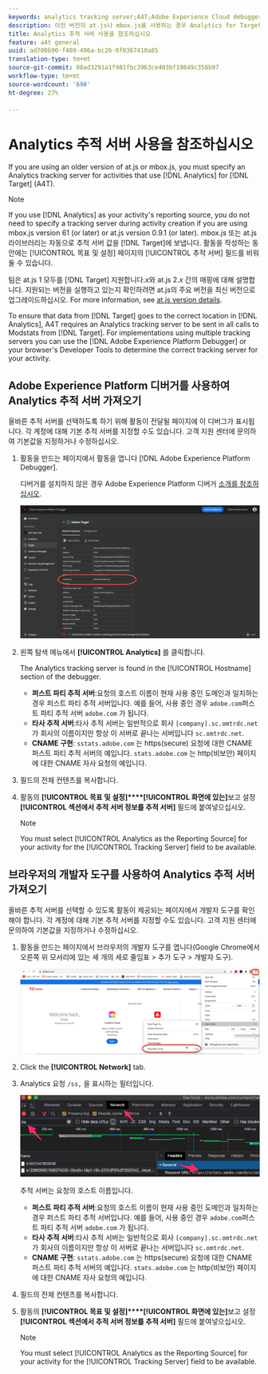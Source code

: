 ```yaml
---
keywords: analytics tracking server;A4T;Adobe Experience Cloud debugger;Adobe Experience Platform debugger;reporting source;developer tools
description: 이전 버전의 at.js나 mbox.js를 사용하는 경우 Analytics for Target(A4T)을 사용하는 활동용으로 Analytics 추적 서버를 지정해야 합니다.
title: Analytics 추적 서버 사용을 참조하십시오
feature: a4t general
uuid: ad700b90-f409-496a-bc26-0f0367410a85
translation-type: tm+mt
source-git-commit: 08ad3291a1f981fbc3963ce403bf19849c358b97
workflow-type: tm+mt
source-wordcount: '698'
ht-degree: 27%

---
```



# Analytics 추적 서버 사용을 참조하십시오

If you are using an older version of at.js or mbox.js, you must specify an Analytics tracking server for activities that use [!DNL Analytics] for [!DNL Target] (A4T).

>[!NOTE]
>
>If you use [!DNL Analytics] as your activity&#39;s reporting source, you do not need to specify a tracking server during activity creation if you are using mbox.js version 61 (or later) or at.js version 0.9.1 (or later). mbox.js 또는 at.js 라이브러리는 자동으로 추적 서버 값을 [!DNL Target]에 보냅니다. 활동을 작성하는 동안에는 [!UICONTROL 목표 및 설정] 페이지의 [!UICONTROL 추적 서버] 필드를 비워둘 수 있습니다.
>
>팀은 at.js 1 모두를 [!DNL Target] 지원합니다.*x*&#x200B;와 at.js 2.*x* 간의 매핑에 대해 설명합니다. 지원되는 버전을 실행하고 있는지 확인하려면 at.js의 주요 버전을 최신 버전으로 업그레이드하십시오. For more information, see [at.js version details](/help/c-implementing-target/c-implementing-target-for-client-side-web/target-atjs-versions.md).

To ensure that data from [!DNL Target] goes to the correct location in [!DNL Analytics], A4T requires an Analytics tracking server to be sent in all calls to Modstats from [!DNL Target]. For implementations using multiple tracking servers you can use the [!DNL Adobe Experience Platform Debugger] or your browser&#39;s Developer Tools to determine the correct tracking server for your activity.

## Adobe Experience Platform 디버거를 사용하여 Analytics 추적 서버 가져오기

올바른 추적 서버를 선택하도록 하기 위해 활동이 전달될 페이지에 이 디버그가 표시됩니다. 각 계정에 대해 기본 추적 서버를 지정할 수도 있습니다. 고객 지원 센터에 문의하여 기본값을 지정하거나 수정하십시오.

1. 활동을 만드는 페이지에서 활동을 엽니다 [!DNL Adobe Experience Platform Debugger].

   디버거를 설치하지 않은 경우 Adobe Experience Platform 디버거 [소개를 참조하십시오](https://docs.adobe.com/content/help/en/platform-learn/tutorials/data-ingestion/web-sdk/introduction-to-the-experience-platform-debugger.html).

   ![](assets/Screen_DebuggerTrackServ.png)

1. 왼쪽 탐색 메뉴에서 **[!UICONTROL Analytics]** 를 클릭합니다.

   The Analytics tracking server is found in the [!UICONTROL Hostname] section of the debugger.

   * **퍼스트 파티 추적 서버**:요청의 호스트 이름이 현재 사용 중인 도메인과 일치하는 경우 퍼스트 파티 추적 서버입니다. 예를 들어, 사용 중인 경우 `adobe.com`퍼스트 파티 추적 서버 `adobe.com` 가 됩니다.
   * **타사 추적 서버**:타사 추적 서버는 일반적으로 회사 `[company].sc.omtrdc.net` 가 회사의 이름이지만 항상 이 서버로 끝나는 서버입니다 `sc.omtrdc.net`.
   * **CNAME 구현**: `sstats.adobe.com` 는 https(secure) 요청에 대한 CNAME 퍼스트 파티 추적 서버의 예입니다. `stats.adobe.com` 는 http(비보안) 페이지에 대한 CNAME 자사 요청의 예입니다.

1.  필드의 전체 컨텐츠를 복사합니다. 

1. 활동의 **[!UICONTROL 목표 및 설정]****[!UICONTROL 화면에 있는]**&#x200B;보고 설정&#x200B;**[!UICONTROL 섹션에서 추적 서버 정보를 추적 서버]** 필드에 붙여넣으십시오.

   >[!NOTE]
   >
   >You must select [!UICONTROL Analytics as the Reporting Source] for your activity for the [!UICONTROL Tracking Server] field to be available.

## 브라우저의 개발자 도구를 사용하여 Analytics 추적 서버 가져오기

올바른 추적 서버를 선택할 수 있도록 활동이 제공되는 페이지에서 개발자 도구를 확인해야 합니다. 각 계정에 대해 기본 추적 서버를 지정할 수도 있습니다. 고객 지원 센터에 문의하여 기본값을 지정하거나 수정하십시오.

1. 활동을 만드는 페이지에서 브라우저의 개발자 도구를 엽니다(Google Chrome에서 오른쪽 위 모서리에 있는 세 개의 세로 줄임표 > 추가 도구 > 개발자 도구).

   ![Chrome 개발자 툴](/help/c-integrating-target-with-mac/a4t/assets/chrome-dev-tools.png)

1. Click the **[!UICONTROL Network]** tab.

1. Analytics 요청 `/ss,` 을 표시하는 필터입니다.

   ![/ss 검색을 사용하는 Chrome 개발자 툴](/help/c-integrating-target-with-mac/a4t/assets/chrome-search.png)

   추적 서버는 요청의 호스트 이름입니다.

   * **퍼스트 파티 추적 서버**:요청의 호스트 이름이 현재 사용 중인 도메인과 일치하는 경우 퍼스트 파티 추적 서버입니다. 예를 들어, 사용 중인 경우 `adobe.com`퍼스트 파티 추적 서버 `adobe.com` 가 됩니다.
   * **타사 추적 서버**:타사 추적 서버는 일반적으로 회사 `[company].sc.omtrdc.net` 가 회사의 이름이지만 항상 이 서버로 끝나는 서버입니다 `sc.omtrdc.net`.
   * **CNAME 구현**: `sstats.adobe.com` 는 https(secure) 요청에 대한 CNAME 퍼스트 파티 추적 서버의 예입니다. `stats.adobe.com` 는 http(비보안) 페이지에 대한 CNAME 자사 요청의 예입니다.

1.  필드의 전체 컨텐츠를 복사합니다. 

1. 활동의 **[!UICONTROL 목표 및 설정]****[!UICONTROL 화면에 있는]**&#x200B;보고 설정&#x200B;**[!UICONTROL 섹션에서 추적 서버 정보를 추적 서버]** 필드에 붙여넣으십시오.

   >[!NOTE]
   >
   >You must select [!UICONTROL Analytics as the Reporting Source] for your activity for the [!UICONTROL Tracking Server] field to be available.


